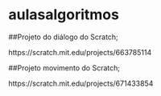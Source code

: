 # aulasalgoritmos
 <p>##Projeto do diálogo do Scratch;
 <p>https://scratch.mit.edu/projects/663785114
 <p>##Projeto movimento do Scratch;
 <p>https://scratch.mit.edu/projects/671433854
